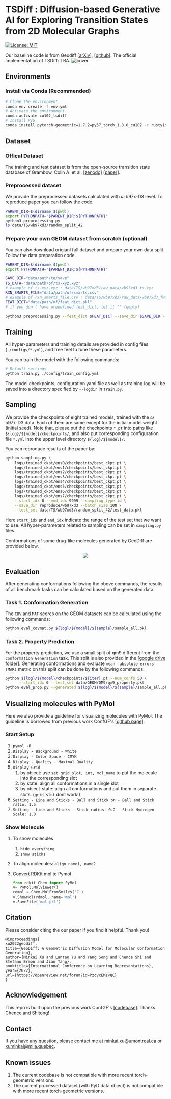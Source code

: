 # TSDiff : Diffusion-based Generative AI for Exploring Transition States from 2D Molecular Graphs

[![License: MIT](https://img.shields.io/badge/License-MIT-yellow.svg)](https://github.com/seonghann/tsdiff/tree/master/LICENSE)

Our baseline code is from Geodiff [[arXiv](https://arxiv.org/abs/2203.02923)], [[github](https://github.com/MinkaiXu/GeoDiff)].
The official implementation of TSDiff: TBA.
![cover](assets/figure1.png)

## Environments

### Install via Conda (Recommended)

```bash
# Clone the environment
conda env create -f env.yml
# Activate the environment
conda activate cu102_tsdiff
# Install PyG
conda install pytorch-geometric=1.7.2=py37_torch_1.8.0_cu102 -c rusty1s -c conda-forge
```

## Dataset

### Offical Dataset
The training and test dataset is from the open-source transition state database of Grambow, Colin A. et al. [[zenodo]](https://zenodo.org/record/3715478) [[paper]](https://www.nature.com/articles/s41597-020-0460-4).

### Preprocessed dataset
We provide the preprocessed datasets calculated with $\omega$ b97x-D3 level.
To reproduce paper you can follow the code.
```bash
PARENT_DIR=$(dirname $(pwd))
export PYTHONPATH="$PARENT_DIR:${PYTHONPATH}"
python3 preprocessing.py
ls data/TS/wb97xd3/random_split_42
```

### Prepare your own GEOM dataset from scratch (optional)

You can also download origianl full dataset and prepare your own data split. Follow the data preparation code.
```bash
PARENT_DIR=$(dirname $(pwd))
export PYTHONPATH="$PARENT_DIR:${PYTHONPATH}"

SAVE_DIR="data/path/to/save"
TS_DATA="data/path/of/ts-xyz.xyz"
# example of ts-xyz.xyz : data/TS/wb97xd3/raw_data/wb97xd3_ts.xyz
RXN_SMARTS_FILE="data/path/of/smarts.csv"
# example of rxn_smarts_file.csv : data/TS/wb97xd3/raw_data/wb97xd3_fwd_rev_chemprop.csv
FEAT_DICT="data/path/of/feat_dict.pkl"
# if you don't have predefined feat_dict, let it "" (empty)

python3 preprocessing.py --feat_dict $FEAT_DICT --save_dir $SAVE_DIR --ts_data $TS_DATA --rxn_smarts_file $RXN_SMARTS_FILE --ban_index -1 --seed 2023
```

## Training

All hyper-parameters and training details are provided in config files (`./configs/*.yml`), and free feel to tune these parameters.

You can train the model with the following commands:

```bash
# Default settings
python train.py ./config/train_config.yml
```

The model checkpoints, configuration yaml file as well as training log will be saved into a directory specified by `--logdir` in `train.py`.

## Sampling

We provide the checkpoints of eight trained models, trained with the $\omega$ b97x-D3 data. Each of them are same except for the initial model weight (initial seed). Note that, please put the checkpoints `*.pt` into paths like `${log}/${model}/checkpoints/`, and also put corresponding configuration file `*.yml` into the upper level directory `${log}/${model}/`.

You can reproduce results of the paper by:

```bash
python sampling.py \
    logs/trained_ckpt/ens0/checkpoints/best_ckpt.pt \
    logs/trained_ckpt/ens1/checkpoints/best_ckpt.pt \
    logs/trained_ckpt/ens2/checkpoints/best_ckpt.pt \
    logs/trained_ckpt/ens3/checkpoints/best_ckpt.pt \
    logs/trained_ckpt/ens4/checkpoints/best_ckpt.pt \
    logs/trained_ckpt/ens5/checkpoints/best_ckpt.pt \
    logs/trained_ckpt/ens6/checkpoints/best_ckpt.pt \
    logs/trained_ckpt/ens7/checkpoints/best_ckpt.pt \
    --start_idx 0 --end_idx 9999 --sampling_type ld \
    --save_dir reproduce/wb97xd3 --batch_size 100 \
    --test_set data/TS/wb97xd3/random_split_42/test_data.pkl
```
Here `start_idx` and `end_idx` indicate the range of the test set that we want to use. All hyper-parameters related to sampling can be set in `sampling.py` files. 

Conformations of some drug-like molecules generated by GeoDiff are provided below.

<p align="center">
  <img src="assets/exp_drugs.png" /> 
</p>

## Evaluation

After generating conformations following the obove commands, the results of all benchmark tasks can be calculated based on the generated data.

### Task 1. Conformation Generation

The `COV` and `MAT` scores on the GEOM datasets can be calculated using the following commands:

```bash
python eval_covmat.py ${log}/${model}/${sample}/sample_all.pkl
```


### Task 2. Property Prediction

For the property prediction, we use a small split of qm9 different from the `Conformation Generation` task. This split is also provided in the [[google drive folder]](https://drive.google.com/drive/folders/1b0kNBtck9VNrLRZxg6mckyVUpJA5rBHh?usp=sharing). Generating conformations and evaluate `mean  absolute errors (MAR)` metric on this split can be done by the following commands:

```bash
python ${log}/${model}/checkpoints/${iter}.pt --num_confs 50 \
      --start_idx 0 --test_set data/GEOM/QM9/qm9_property.pkl
python eval_prop.py --generated ${log}/${model}/${sample}/sample_all.pkl
```

## Visualizing molecules with PyMol

Here we also provide a guideline for visualizing molecules with PyMol. The guideline is borrowed from previous work ConfGF's [[github page]](https://github.com/DeepGraphLearning/ConfGF#prepare-your-own-geom-dataset-from-scratch-optional).

### Start Setup

1. `pymol -R`
2. `Display - Background - White`
3. `Display - Color Space - CMYK`
4. `Display - Quality - Maximal Quality`
5. `Display Grid`
   1. by object:  use `set grid_slot, int, mol_name` to put the molecule into the corresponding slot
   2. by state: align all conformations in a single slot
   3. by object-state: align all conformations and put them in separate slots. (`grid_slot` dont work!)
6. `Setting - Line and Sticks - Ball and Stick on - Ball and Stick ratio: 1.5`
7. `Setting - Line and Sticks - Stick radius: 0.2 - Stick Hydrogen Scale: 1.0`

### Show Molecule

1. To show molecules

   1. `hide everything`
   2. `show sticks`

2. To align molecules: `align name1, name2`

3. Convert RDKit mol to Pymol

   ```python
   from rdkit.Chem import PyMol
   v= PyMol.MolViewer()
   rdmol = Chem.MolFromSmiles('C')
   v.ShowMol(rdmol, name='mol')
   v.SaveFile('mol.pkl')
   ```


## Citation
Please consider citing the our paper if you find it helpful. Thank you!
```
@inproceedings{
xu2022geodiff,
title={GeoDiff: A Geometric Diffusion Model for Molecular Conformation Generation},
author={Minkai Xu and Lantao Yu and Yang Song and Chence Shi and Stefano Ermon and Jian Tang},
booktitle={International Conference on Learning Representations},
year={2022},
url={https://openreview.net/forum?id=PzcvxEMzvQC}
}
```

## Acknowledgement

This repo is built upon the previous work ConfGF's [[codebase]](https://github.com/DeepGraphLearning/ConfGF#prepare-your-own-geom-dataset-from-scratch-optional). Thanks Chence and Shitong!

## Contact

If you have any question, please contact me at minkai.xu@umontreal.ca or xuminkai@mila.quebec.

## Known issues

1. The current codebase is not compatible with more recent torch-geometric versions.
2. The current processed dataset (with PyD data object) is not compatible with more recent torch-geometric versions.
